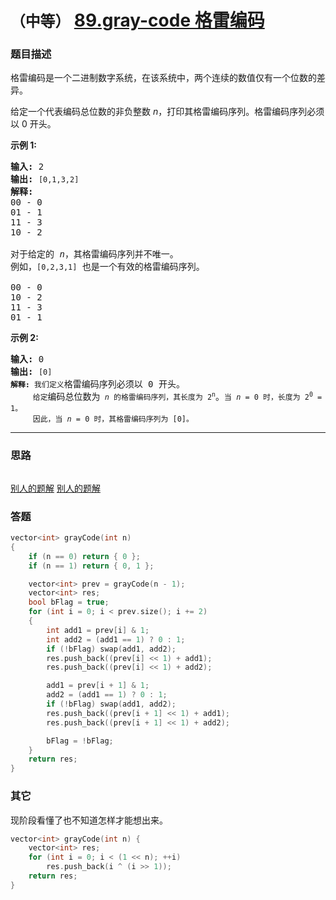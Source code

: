 # `（中等）`  [89.gray-code 格雷编码](https://leetcode-cn.com/problems/gray-code/)

### 题目描述
<p>格雷编码是一个二进制数字系统，在该系统中，两个连续的数值仅有一个位数的差异。</p>

<p>给定一个代表编码总位数的非负整数<em> n</em>，打印其格雷编码序列。格雷编码序列必须以 0 开头。</p>

<p><strong>示例 1:</strong></p>

<pre><strong>输入:</strong>&nbsp;2
<strong>输出:</strong>&nbsp;<code>[0,1,3,2]</code>
<strong>解释:</strong>
00 - 0
01 - 1
11 - 3
10 - 2

对于给定的&nbsp;<em>n</em>，其格雷编码序列并不唯一。
例如，<code>[0,2,3,1]</code>&nbsp;也是一个有效的格雷编码序列。

00 - 0
10 - 2
11 - 3
01 - 1</pre>

<p><strong>示例&nbsp;2:</strong></p>

<pre><strong>输入:</strong>&nbsp;0
<strong>输出:</strong>&nbsp;<code>[0]
<strong>解释:</strong> 我们定义</code>格雷编码序列必须以 0 开头。<code>
&nbsp;    给定</code>编码总位数为<code> <em>n</em> 的格雷编码序列，其长度为 2<sup>n</sup></code>。<code>当 <em>n</em> = 0 时，长度为 2<sup>0</sup> = 1。
&nbsp;    因此，当 <em>n</em> = 0 时，其格雷编码序列为 [0]。</code>
</pre>


---
### 思路
```
```
[别人的题解](https://leetcode-cn.com/problems/gray-code/solution/gray-code-jing-xiang-fan-she-fa-by-jyd/)
[别人的题解](https://leetcode-cn.com/problems/gray-code/solution/gen-ju-ge-lei-ma-de-xing-zhi-by-powcai/)


### 答题
``` C++
vector<int> grayCode(int n)
{
	if (n == 0) return { 0 };
	if (n == 1) return { 0, 1 };

	vector<int> prev = grayCode(n - 1);
	vector<int> res;
	bool bFlag = true;
	for (int i = 0; i < prev.size(); i += 2)
	{
		int add1 = prev[i] & 1;
		int add2 = (add1 == 1) ? 0 : 1;
		if (!bFlag) swap(add1, add2);
		res.push_back((prev[i] << 1) + add1);
		res.push_back((prev[i] << 1) + add2);

		add1 = prev[i + 1] & 1;
		add2 = (add1 == 1) ? 0 : 1;
		if (!bFlag) swap(add1, add2);
		res.push_back((prev[i + 1] << 1) + add1);
		res.push_back((prev[i + 1] << 1) + add2);

		bFlag = !bFlag;
	}
	return res;
}
```

### 其它
现阶段看懂了也不知道怎样才能想出来。
``` C++
vector<int> grayCode(int n) {
	vector<int> res;
	for (int i = 0; i < (1 << n); ++i)
		res.push_back(i ^ (i >> 1));
	return res;
}
```


